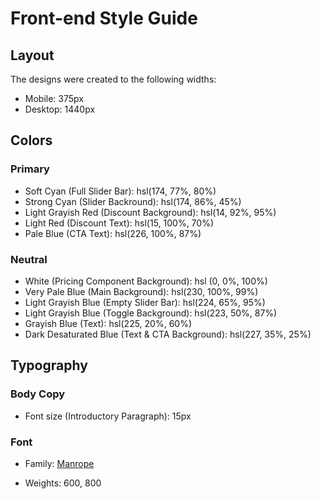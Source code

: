 # Front-end Style Guide

## Layout

The designs were created to the following widths:

- Mobile: 375px
- Desktop: 1440px

## Colors

### Primary

- Soft Cyan (Full Slider Bar): hsl(174, 77%, 80%)
- Strong Cyan (Slider Backround): hsl(174, 86%, 45%)
- Light Grayish Red (Discount Background): hsl(14, 92%, 95%)
- Light Red (Discount Text): hsl(15, 100%, 70%)
- Pale Blue (CTA Text): hsl(226, 100%, 87%)

### Neutral

- White (Pricing Component Background): hsl (0, 0%, 100%)
- Very Pale Blue (Main Background): hsl(230, 100%, 99%)
- Light Grayish Blue (Empty Slider Bar): hsl(224, 65%, 95%)
- Light Grayish Blue (Toggle Background): hsl(223, 50%, 87%)
- Grayish Blue (Text): hsl(225, 20%, 60%)
- Dark Desaturated Blue (Text & CTA Background): hsl(227, 35%, 25%)

## Typography

### Body Copy

- Font size (Introductory Paragraph): 15px

### Font

- Family: [Manrope](https://fonts.google.com/specimen/Manrope)
- Weights: 600, 800


  <style>
    .attribution { font-size: 11px; text-align: center; }
    .attribution a { color: hsl(228, 45%, 44%); }
  </style>